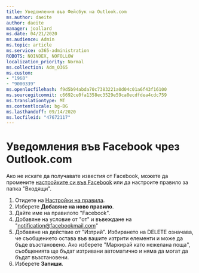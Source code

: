 ```yaml
---
title: Уведомления във Фейсбук на Outlook.com
ms.author: daeite
author: daeite
manager: joallard
ms.date: 04/21/2020
ms.audience: Admin
ms.topic: article
ms.service: o365-administration
ROBOTS: NOINDEX, NOFOLLOW
localization_priority: Normal
ms.collection: Adm_O365
ms.custom:
- "1968"
- "9000339"
ms.openlocfilehash: f9d5b94abda70c7383221a0d04c01a6f43f16100
ms.sourcegitcommit: c6692ce0fa1358ec3529e59ca0ecdfdea4cdc759
ms.translationtype: MT
ms.contentlocale: bg-BG
ms.lasthandoff: 09/14/2020
ms.locfileid: "47672117"
---
```

# <a name="facebook-notifications-using-outlookcom"></a>Уведомления във Facebook чрез Outlook.com

Ако не искате да получавате известия от Facebook, можете да промените [настройките си във Facebook](https://aka.ms/facebook-notifications-settings) или да настроите правило за папка "Входящи".

1. Отидете на [Настройки на правила](https://outlook.live.com/mail/options/mail/rules/inboxRules).
1. Изберете **Добавяне на ново правило**.
1. Дайте име на правилото "Facebook".
1. Добавяне на условие от "от" и въвеждане на "notification@facebookmail.com"
1. Добавяне на действие от "Изтрий". Избирането на DELETE означава, че съобщението остава във вашите изтрити елементи и може да бъде възстановено. Ако изберете "Маркирай като нежелана поща", съобщенията ще бъдат изтривани автоматично и няма да могат да бъдат възстановени.
1. Изберете **Запиши**.
